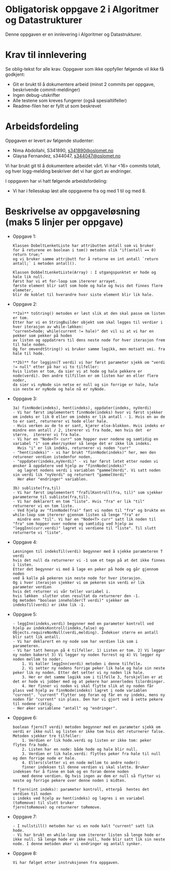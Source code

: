 # Obligatorisk oppgave 2 i Algoritmer og Datastrukturer

Denne oppgaven er en innlevering i Algoritmer og Datastrukturer. 

# Krav til innlevering

Se oblig-tekst for alle krav. Oppgaver som ikke oppfyller følgende vil ikke få godkjent:

* Git er brukt til å dokumentere arbeid (minst 2 commits per oppgave, beskrivende commit-meldinger)	
* Ingen debug-utskrifter
* Alle testene som kreves fungerer (også spesialtilfeller)
* Readme-filen her er fyllt ut som beskrevet

# Arbeidsfordeling

Oppgaven er levert av følgende studenter:
* Nima Abdollahi, S341890, s341890@oslomet.no
* Glaysa Fernandez, s344047, s344047@oslomet.no

Vi har brukt git til å dokumentere arbeidet vårt. Vi har <16> commits totalt, og hver logg-melding beskriver det vi har gjort av endringer.

I oppgaven har vi hatt følgende arbeidsfordeling: 
* Vi har i fellesskap løst alle oppgavene fra og med 1 til og med 8. 

# Beskrivelse av oppgaveløsning (maks 5 linjer per oppgave)

* Oppgave 1: 
    ```
    Klassen DobeltLenketListe har attributten antall som vi bruker 
    for å returene en boolean i tom() metoden slik "if(antall == 0) return true;"
    og vi bruker samme attributt for å returne en int antall `return antall;` i metoden antall().

    Klassen DobbeltLenketListe(Array) : I utgangspunktet er hode og hale lik null.
    Først har vi et for-loop som itererer arrayet.
    første element blir satt som hode og hale og hvis det finnes flere elemeter,
    blir de koblet til hverandre hvor siste element blir lik hale.
    ```
* Oppgave 2: 
    ```
    **2a)** toString() metoden er løst slik at den skal passe om listen er tom.
    Etter har vi en StringBuilder objekt som skal legges til verdier i hver iterasjon av while-løkken:
    "current=hode; while(current != hale)" det vil si at vi har en pekker som pekker på hoden 
    av listen og oppdatrers til dens neste node for hver iterasjon frem til hale noden. 
    Og for omvendtString() vi bruker samme logikk, men motsatt vei. fra hale til hode.
    
    **2b)** for legginn(T verdi) vi har først parameter sjekk om "verdi != null" etter på har vi to tilfeller:
    hvis listen er tom, da sier vi at hode og hale pekkere er node(verdi). Den andre tilfillen er om listen har en eller flere noder,
    da sier vi nyNode sin netse er null og sin forrige er hale, hale sin neste er nyNode og hale nå er nyNode.
    ```
* Oppgave 3:
    ```
    3a) finnNode(indeks), hent(indeks), oppdater(indeks, nyVerdi)
    - Vi har først implementert finnNode(indeks) hvor vi først sjekker om indeks er lik 0 eller om indeks er lik antall - 1. Hvis en av de to er sant, returnerer vi hode eller hale.
    - Hvis verken av de to er sant, kjører else-blokken. Hvis indeks er mindre enn antall / 2, itererer vi fra hode, men hvis det  er større,  itererer vi fra hale. 
    - Vi har en "Node<T> curr" som hopper over nodene og samtidig en variabel "i" som øker/synker så lenge det er ikke lik indeks. 
      Hvis "i" er lik indeks, returnerer vi noden "curr"
    - "hent(indeks)" - vi har brukt "finnNode(indeks)" her, men den returener verdien istedenfor noden.
    - "oppdater(indeks,nyVerdi)" - vi har først letet etter noden vi ønsker å oppdatere ved hjelp av "finnNode(indeks)"
      og lagret nodens verdi i variablen "gammelVerdi". Vi satt noden sin verdi lik "nyVerdi" og returnert "gammelVerdi"
      Her øker "endringer" variablen.
      
    3b) subliste(fra,til)
    - Vi har først implementert "fraTilKontroll(fra, til)" som sjekker parameterne til subliste(fra,til).
    - Vi har deklarert en tom "liste". Hvis "fra" er lik "til" returnerer vi en tom liste.
    - Ved hjelp av "finnNode(fra)" fant vi noden til "fra" og brukte en while-loop som itererer gjennom listen så lenge "fra" er 
      mindre enn "til". Vi har en "Node<T> curr" satt lik noden til "fra" som hopper over nodene og samtidig ved hjelp av "leggInn(curr.verdi)" lagret vi verdiene til "liste". Til slutt returnerte vi "liste".
    ```
    
* Oppgave 4:
	``` 
	Løsningen til indeksTil(verdi) begynner med å sjekke parameteren T verdi
    hvis det null da returnerer vi -1 som et tegn på at det ikke finnes i listen. 
    Etter det begynner vi med å lage en peker på hode og går gjennom noden 
    ved å kalle på pekeren sin neste node for hver iterasjon.
	Og i hver iterasjon sjekker vi om pekeren sin verdi er lik parameter verdien
    hvis det returner vi vår teller variabel i.
    hvis løkken  slutter uten resultat da returnerer den -1. 
	Og metoden "boolean inneholder(T verdi)" sjekker om indeksTil(verdi) er ikke lik -1.
	```
* Oppgave 5: 
	```
	- leggInn(indeks,verdi) begynner med en parameter kontroll ved hjelp av indeksKontroll(indeks,false) og Objects.requireNonNull(verdi,melding). Indekser større en antall blir satt lik antall. 
	- Vi har deklarert en ny node som har verdien lik som i parameteren.
	- Vi har tatt hensyn på 4 tilfeller. 1) Listen er tom. 2) Vi legger ny noden bakerst 3) Vi legger ny noden forrest og 4) Vi legger ny noden mellom to noder.
		1. Vi kaller leggInn(verdi) metoden i denne tilfelle.
		2. Vi setter ny nodens forrige peker lik hale og hale sin neste peker lik ny noden. Etter det setter vi ny noden lik hale.
		3. Her er det samme logikk som i tilfelle 3, forskjellen er at det er hode vi jobber med og at pekere har annerledes tilordninger.
		4. Her finner vi noden vi skal flytte slik at ny noden får plass ved hjelp av finnNode(indeks) lagret i node variablen "current". "current" flytter seg foran og får en ny indeks, mens ny noden får "current" sin plass. Den har vi gjort ved å sette pekere til nodene riktig.
	- Her øker variablene "antall" og "endringer".
	```
* Oppgave 6:
	``` 
	boolean fjern(T verdi) metoden begynner med en parameter sjekk om verdi er ikke null og listen er ikke tom hvis det returnerer false.
	Metoden sjekker tre tilfeller:
		1. Verdien er lik hode.verdi og listen er ikke tom: peker flytes fra hode.
		2. Listen har en node: både hode og hale blir null.
		3. Verdien er lik hale.verdi: flyttes peker fra hale til null og den forrige node er hale.
		4. Ellers(sletter vi en node mellom to andre noder): 
        finner indeksen til denne verdien vi skal slette. Bruker indeksen for å finne en bak og en foran denne noden
        med denne verdien. Og hvis ingen av dem er null så flytter vi neste og forrige pekere over denne noden i midten. 
	
	T fjern(int indeks): parameter kontroll, etterpå  hentes det verdien til noden 
    i indeks ved hjelp av hent(indeks) og lagres i en variabel (toRemove) til slutt bruker
    fjern(toRemove) og returnerer toRemove.
	```
* Oppgave 7:
	```
	- I nullstill() metoden har vi en node kalt "current" satt lik hode.
	- Vi har brukt en while-loop som itererer listen så lenge hode er ikke null. Så lenge hode er ikke null, hode blir satt lik sin neste node. I denne metoden øker vi endringer og antall synker.
	```
* Oppgave 8:
     ```
     Vi har følget etter instruksjonen fra oppgaven.
     ```





